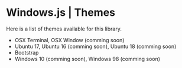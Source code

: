 # Windows.js | Themes

Here is a list of themes available for this library.

- OSX Terminal, OSX Window (comming soon)
- Ubuntu 17, Ubuntu 16 (comming soon), Ubuntu 18 (comming soon)
- Bootstrap
- Windows 10 (comming soon), Windows 98 (comming soon)